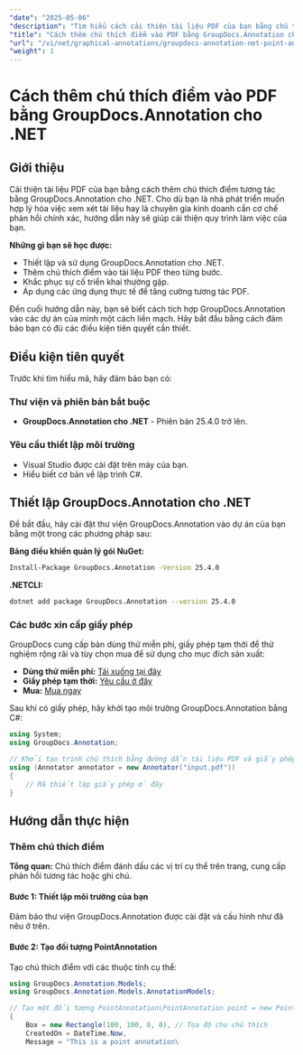 ```yaml
---
"date": "2025-05-06"
"description": "Tìm hiểu cách cải thiện tài liệu PDF của bạn bằng chú thích điểm tương tác bằng GroupDocs.Annotation cho .NET. Hướng dẫn từng bước này bao gồm thiết lập, triển khai và khắc phục sự cố."
"title": "Cách thêm chú thích điểm vào PDF bằng GroupDocs.Annotation cho .NET"
"url": "/vi/net/graphical-annotations/groupdocs-annotation-net-point-annotations-pdf/"
"weight": 1
---
```


# Cách thêm chú thích điểm vào PDF bằng GroupDocs.Annotation cho .NET

## Giới thiệu

Cải thiện tài liệu PDF của bạn bằng cách thêm chú thích điểm tương tác bằng GroupDocs.Annotation cho .NET. Cho dù bạn là nhà phát triển muốn hợp lý hóa việc xem xét tài liệu hay là chuyên gia kinh doanh cần cơ chế phản hồi chính xác, hướng dẫn này sẽ giúp cải thiện quy trình làm việc của bạn.

**Những gì bạn sẽ học được:**
- Thiết lập và sử dụng GroupDocs.Annotation cho .NET.
- Thêm chú thích điểm vào tài liệu PDF theo từng bước.
- Khắc phục sự cố triển khai thường gặp.
- Áp dụng các ứng dụng thực tế để tăng cường tương tác PDF.

Đến cuối hướng dẫn này, bạn sẽ biết cách tích hợp GroupDocs.Annotation vào các dự án của mình một cách liền mạch. Hãy bắt đầu bằng cách đảm bảo bạn có đủ các điều kiện tiên quyết cần thiết.

## Điều kiện tiên quyết

Trước khi tìm hiểu mã, hãy đảm bảo bạn có:

### Thư viện và phiên bản bắt buộc
- **GroupDocs.Annotation cho .NET** - Phiên bản 25.4.0 trở lên.

### Yêu cầu thiết lập môi trường
- Visual Studio được cài đặt trên máy của bạn.
- Hiểu biết cơ bản về lập trình C#.

## Thiết lập GroupDocs.Annotation cho .NET

Để bắt đầu, hãy cài đặt thư viện GroupDocs.Annotation vào dự án của bạn bằng một trong các phương pháp sau:

**Bảng điều khiển quản lý gói NuGet:**
```bash
Install-Package GroupDocs.Annotation -Version 25.4.0
```

**.NETCLI:**
```bash
dotnet add package GroupDocs.Annotation --version 25.4.0
```

### Các bước xin cấp giấy phép

GroupDocs cung cấp bản dùng thử miễn phí, giấy phép tạm thời để thử nghiệm rộng rãi và tùy chọn mua để sử dụng cho mục đích sản xuất:
- **Dùng thử miễn phí:** [Tải xuống tại đây](https://releases.groupdocs.com/annotation/net/)
- **Giấy phép tạm thời:** [Yêu cầu ở đây](https://purchase.groupdocs.com/temporary-license/)
- **Mua:** [Mua ngay](https://purchase.groupdocs.com/buy)

Sau khi có giấy phép, hãy khởi tạo môi trường GroupDocs.Annotation bằng C#:

```csharp
using System;
using GroupDocs.Annotation;

// Khởi tạo trình chú thích bằng đường dẫn tài liệu PDF và giấy phép
using (Annotator annotator = new Annotator("input.pdf"))
{
    // Mã thiết lập giấy phép ở đây
}
```

## Hướng dẫn thực hiện

### Thêm chú thích điểm

**Tổng quan:** Chú thích điểm đánh dấu các vị trí cụ thể trên trang, cung cấp phản hồi tương tác hoặc ghi chú.

#### Bước 1: Thiết lập môi trường của bạn
Đảm bảo thư viện GroupDocs.Annotation được cài đặt và cấu hình như đã nêu ở trên.

#### Bước 2: Tạo đối tượng PointAnnotation
Tạo chú thích điểm với các thuộc tính cụ thể:

```csharp
using GroupDocs.Annotation.Models;
using GroupDocs.Annotation.Models.AnnotationModels;

// Tạo một đối tượng PointAnnotation\PointAnnotation point = new PointAnnotation
{
    Box = new Rectangle(100, 100, 0, 0), // Tọa độ cho chú thích
    CreatedOn = DateTime.Now,
    Message = "This is a point annotation\
